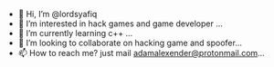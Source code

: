 - 👋 Hi, I’m @lordsyafiq
- 👀 I’m interested in hack games and game developer ...
- 🌱 I’m currently learning c++ ...
- 💞️ I’m looking to collaborate on hacking game and spoofer...
- 📫 How to reach me? just mail adamalexender@protonmail.com...

<!---
lordsyafiq/lordsyafiq is a ✨ special ✨ repository because its `README.md` (this file) appears on your GitHub profile.
You can click the Preview link to take a look at your changes.
--->
